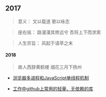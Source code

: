 ## 2017

> 意义：     文以载道 歌以咏志

> 座右铭：   路漫漫其修远兮 吾将上下而求索

> 人生宗旨： 风起于请苹之末 



#### 2018

> 故人西辞黄鹤楼 烟花三月下扬州

* [浏览器多进程和JavaScript单线程机制](https://github.com/facebook201/Blog/blob/master/201803/%E6%B5%8F%E8%A7%88%E5%99%A8%E5%A4%9A%E8%BF%9B%E7%A8%8B%E5%92%8Cjs%E7%9A%84%E5%8D%95%E7%BA%BF%E7%A8%8B%E6%9C%BA%E5%88%B6.md)

* [工作中github上常用的轻量、无依赖的库](https://github.com/jawil/blog/issues/10)
